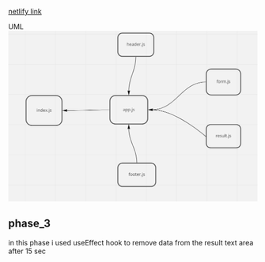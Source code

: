 [netlify link](https://62828b34ad0b7c060e34e5cd--statuesque-cascaron-dba3b8.netlify.app/)

UML 
![uml](./uml.PNG)

## phase_3   
in this phase i used useEffect hook to remove data from the result text area after 15 sec

